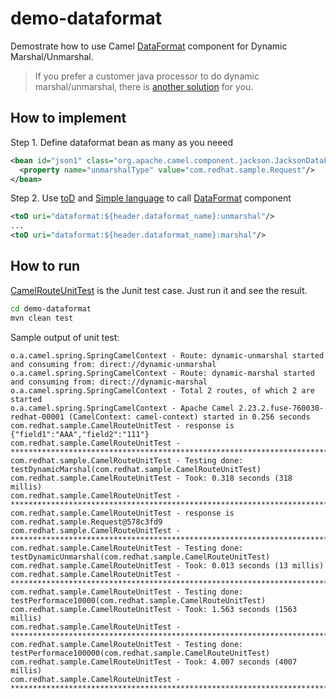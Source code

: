 # demo-dataformat

Demostrate how to use Camel [DataFormat][1] component for Dynamic Marshal/Unmarshal.

[1]: https://camel.apache.org/components/latest/dataformat-component.html

> If you prefer a customer java processor to do dynamic marshal/unmarshal, there is [another solution][4] for you.

[4]: https://github.com/jian-feng/demo-dataformat2

## How to implement

Step 1. Define dataformat bean as many as you neeed
```xml
<bean id="json1" class="org.apache.camel.component.jackson.JacksonDataFormat">
  <property name="unmarshalType" value="com.redhat.sample.Request"/>
</bean>
```

Step 2. Use [toD][2] and [Simple language][3] to call [DataFormat][1] component

```xml
<toD uri="dataformat:${header.dataformat_name}:unmarshal"/>
...
<toD uri="dataformat:${header.dataformat_name}:marshal"/>
``` 

[2]: https://camel.apache.org/components/latest/eips/toD-eip.html
[3]: https://camel.apache.org/components/latest/languages/simple-language.html


## How to run

[CamelRouteUnitTest][3] is the Junit test case. Just run it and see the result.

[3]: src/test/java/com/redhat/sample/CamelRouteUnitTest.java

```sh
cd demo-dataformat
mvn clean test
```

Sample output of unit test:
```console
o.a.camel.spring.SpringCamelContext - Route: dynamic-unmarshal started and consuming from: direct://dynamic-unmarshal
o.a.camel.spring.SpringCamelContext - Route: dynamic-marshal started and consuming from: direct://dynamic-marshal
o.a.camel.spring.SpringCamelContext - Total 2 routes, of which 2 are started
o.a.camel.spring.SpringCamelContext - Apache Camel 2.23.2.fuse-760030-redhat-00001 (CamelContext: camel-context) started in 0.256 seconds
com.redhat.sample.CamelRouteUnitTest - response is {"field1":"AAA","field2":"111"}
com.redhat.sample.CamelRouteUnitTest - ********************************************************************************
com.redhat.sample.CamelRouteUnitTest - Testing done: testDynamicMarshal(com.redhat.sample.CamelRouteUnitTest)
com.redhat.sample.CamelRouteUnitTest - Took: 0.318 seconds (318 millis)
com.redhat.sample.CamelRouteUnitTest - ********************************************************************************
com.redhat.sample.CamelRouteUnitTest - response is com.redhat.sample.Request@578c3fd9
com.redhat.sample.CamelRouteUnitTest - ********************************************************************************
com.redhat.sample.CamelRouteUnitTest - Testing done: testDynamicUnmarshal(com.redhat.sample.CamelRouteUnitTest)
com.redhat.sample.CamelRouteUnitTest - Took: 0.013 seconds (13 millis)
com.redhat.sample.CamelRouteUnitTest - ********************************************************************************
com.redhat.sample.CamelRouteUnitTest - Testing done: testPerformace10000(com.redhat.sample.CamelRouteUnitTest)
com.redhat.sample.CamelRouteUnitTest - Took: 1.563 seconds (1563 millis)
com.redhat.sample.CamelRouteUnitTest - ********************************************************************************
com.redhat.sample.CamelRouteUnitTest - Testing done: testPerformace100000(com.redhat.sample.CamelRouteUnitTest)
com.redhat.sample.CamelRouteUnitTest - Took: 4.007 seconds (4007 millis)
com.redhat.sample.CamelRouteUnitTest - ********************************************************************************
```
